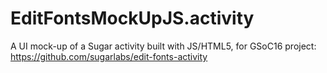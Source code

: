 # EditFontsMockUpJS.activity
A UI mock-up of a Sugar activity built with JS/HTML5, for GSoC16 project: https://github.com/sugarlabs/edit-fonts-activity

